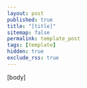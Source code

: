 ```yaml
---
layout: post
published: true
title: "[title]"
sitemap: false
permalink: template_post
tags: [template]
hidden: true
exclude_rss: true
---
```


[body]
